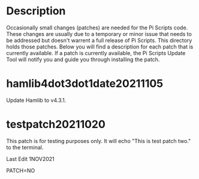 # Description
Occasionally small changes (patches) are needed for the Pi Scripts code. These changes are usually due to a temporary or minor issue that needs to be addressed but doesn't warrent a full release of Pi Scripts. This directory holds those patches. Below you will find a description for each patch that is currently available. If a patch is currently available, the Pi Scripts Update Tool will notify you and guide you through installing the patch.



# hamlib4dot3dot1date20211105
Update Hamlib to v4.3.1. 

# testpatch20211020
This patch is for testing purposes only. It will echo "This is test patch two." to the terminal. 

Last Edit 1NOV2021

PATCH=NO
